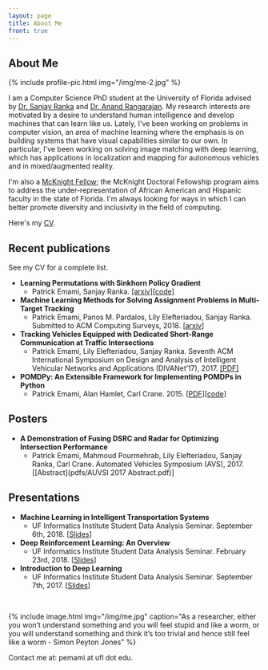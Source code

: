 ```yaml
---
layout: page
title: About Me
front: true
---
```


## About Me

{%
    include profile-pic.html
    img="/img/me-2.jpg"
%}

I am a Computer Science PhD student at the University of Florida advised by [Dr. Sanjay Ranka](https://sites.google.com/site/sanjayranka/) and [Dr. Anand Rangarajan](https://www.cise.ufl.edu/~anand/bio.html). My research interests are motivated by a desire to understand human intelligence and develop machines that can learn like us. Lately, I've been working on problems in computer vision, an area of machine learning where the emphasis is on building systems that have visual capabilities similar to our own. In particular, I've been working on solving image matching with deep learning, which has applications in localization and mapping for autonomous vehicles and in mixed/augmented reality.

I'm also a [McKnight Fellow](http://fefonline.org/mdf.html); the McKnight Doctoral Fellowship program aims to address the under-representation of African American and Hispanic faculty in the state of Florida. I'm always looking for ways in which I can better promote diversity and inclusivity in the field of computing. 

Here's my [CV](pdfs/cv.pdf).

## Recent publications

See my CV for a complete list.

* **Learning Permutations with Sinkhorn Policy Gradient**
    * Patrick Emami, Sanjay Ranka. [[arxiv]](https://arxiv.org/abs/1805.07010)[[code]](https://github.com/pemami4911/sinkhorn-policy-gradient.pytorch)
* **Machine Learning Methods for Solving Assignment Problems in Multi-Target Tracking**
    * Patrick Emami, Panos M. Pardalos, Lily Elefteriadou, Sanjay Ranka. Submitted to ACM Computing Surveys, 2018. [[arxiv](https://arxiv.org/abs/1802.06897v1)]
* **Tracking Vehicles Equipped with Dedicated Short-Range Communication at Traffic Intersections**
    * Patrick Emami, Lily Elefteriadou, Sanjay Ranka. Seventh ACM International Symposium on Design and Analysis of Intelligent Vehicular Networks and Applications (DIVANet’17), 2017. [[PDF]](pdfs/tracking-vehicles-equipped-with-dsrc.pdf)
* **POMDPy: An Extensible Framework for Implementing POMDPs in Python**
    * Patrick Emami, Alan Hamlet, Carl Crane. 2015. [[PDF](pdfs/pomdpy-extensible-framework.pdf)][[code](https://github.com/pemami4911/POMDPy)]

## Posters

* **A Demonstration of Fusing DSRC and Radar for Optimizing Intersection Performance**
    * Patrick Emami, Mahmoud Pourmehrab, Lily Elefteriadou, Sanjay Ranka, Carl Crane. Automated Vehicles Symposium (AVS), 2017. [[Abstract](pdfs/AUVSI 2017 Abstract.pdf)]

## Presentations

* **Machine Learning in Intelligent Transportation Systems**
  * UF Informatics Institute Student Data Analysis Seminar. September 6th, 2018. [[Slides](pdfs/ml-in-its.pdf)]
* **Deep Reinforcement Learning: An Overview**
    * UF Informatics Institute Student Data Analysis Seminar. February 23rd, 2018. [[Slides](pdfs/slides-deep-reinforcement.pdf)]
* **Introduction to Deep Learning**
    * UF Informatics Institute Student Data Analysis Seminar. September 7th, 2017. [[Slides](pdfs/deep-learning.pdf)]
<br>

{%
    include image.html
    img="/img/me.jpg"
    caption="As a researcher, either you won’t understand something and you will feel stupid and like a worm, or you will understand something and think it’s too trivial and hence still feel like a worm - Simon Peyton Jones"
%}

Contact me at: pemami at ufl dot edu.
